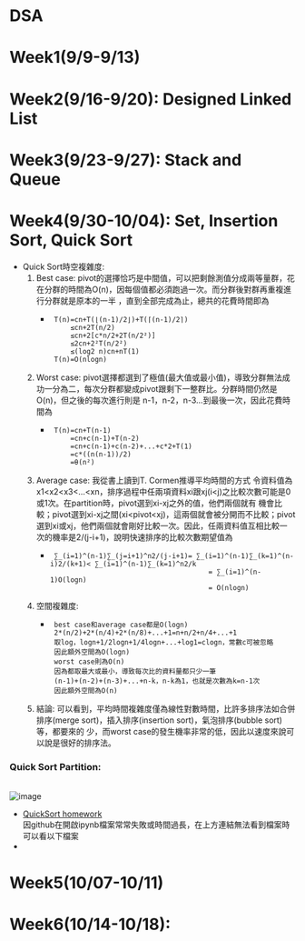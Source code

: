 # DSA 



Week1(9/9-9/13)
===============
Week2(9/16-9/20): Designed Linked List
=======================================
Week3(9/23-9/27): Stack and Queue
==================================
Week4(9/30-10/04): Set, Insertion Sort, Quick Sort
===================================================
* Quick Sort時空複雜度: 
   1. Best case: 
      pivot的選擇恰巧是中間值，可以把剩餘測值分成兩等量群，花在分群的時間為O(n)，因每個值都必須跑過一次。而分群後對群再重複進行分群就是原本的一半
      ，直到全部完成為止，總共的花費時間即為  
      -      T(n)=cn+T(⌊(n-1)/2⌋)+T(⌈(n-1)/2⌉)  
                 ≤cn+2T(n/2)
                 ≤cn+2[c*n/2+2T(n/2²)]
                 ≤2cn+2²T(n/2²)
                 ≤(log2 n)cn+nT(1)
             T(n)=O(nlogn)
   2. Worst case: 
      pivot選擇都選到了極值(最大值或最小值)，導致分群無法成功一分為二，每次分群都變成pivot跟剩下一整群比。分群時間仍然是O(n)，但之後的每次進行則是
      n-1，n-2，n-3...到最後一次，因此花費時間為  
      -      T(n)=cn+T(n-1)
                 =cn+c(n-1)+T(n-2)
                 =cn+c(n-1)+c(n-2)+...+c*2+T(1)
                 =c*((n(n-1))/2)
                 =θ(n²)
   3. Average case: 
      我從書上讀到T. Cormen推導平均時間的方式
    	   令資料值為x1<x2<x3<...<xn，排序過程中任兩項資料xi跟xj(i<j)之比較次數可能是0或1次。在partition時，pivot選到xi-xj之外的值，他們兩個就有
      機會比較；pivot選到xi-xj之間(xi<pivot<xj)，這兩個就會被分開而不比較；pivot選到xi或xj，他們兩個就會剛好比較一次。因此，任兩資料值互相比較一
      次的機率是2/(j-i+1)，說明快速排序的比較次數期望值為
      -      ∑_(i=1)^(n-1)∑_(j=i+1)^n2/(j-i+1)= ∑_(i=1)^(n-1)∑_(k=1)^(n-i)2/(k+1)< ∑_(i=1)^(n-1)∑_(k=1)^n2/k
					                               = ∑_(i=1)^(n-1)O(logn)
					                               = O(nlogn)
   4. 空間複雜度: 
      -      best case和average case都是O(logn)
             2*(n/2)+2*(n/4)+2*(n/8)+...+1=n+n/2+n/4+...+1 
             取log，logn+1/2logn+1/4logn+...+log1=clogn，常數c可被忽略
             因此額外空間為O(logn)
             worst case則為O(n)
             因為都取最大或最小，導致每次比的資料量都只少一筆
             (n-1)+(n-2)+(n-3)+...+n-k，n-k為1，也就是次數為k=n-1次
             因此額外空間為O(n)
   5. 結論: 
      可以看到，平均時間複雜度僅為線性對數時間，比許多排序法如合併排序(merge sort)，插入排序(insertion sort)，氣泡排序(bubble sort)等，都要來的
      少，而worst case的發生機率非常的低，因此以速度來說可以說是很好的排序法。
      
### Quick Sort Partition:
 <br>  ![image](https://github.com/Nyar8712/homework/blob/master/IMG/QuickSort_Partition.jpg)

 *  [QuickSort homework](https://github.com/Nyar8712/homework/blob/master/Week4/QuickSort.ipynb "my quick sort homework")
 <br> 因github在開啟ipynb檔案常常失敗或時間過長，在上方連結無法看到檔案時可以看以下檔案
 * 

Week5(10/07-10/11)
==================
Week6(10/14-10/18):
===================

